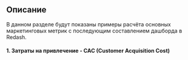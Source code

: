 ## Описание
В данном разделе будут показаны примеры расчёта основных маркетинговых метрик с последующим составлением дашборда в Redash.

#### 1. Затраты на привлечение - CAC (Customer Acquisition Cost)
